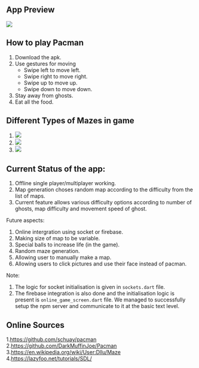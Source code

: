 ## App Preview 
![](lib/game_promo.gif)


## How to play Pacman
1. Download the apk.
2. Use gestures for moving
    - Swipe left to move left.
    - Swipe right to move right.
    - Swipe up to move up.
    - Swipe down to move down.
3. Stay away from ghosts.
4. Eat all the food.


## Different Types of Mazes in game
1. ![](lib/Maze_1.jpeg)
2. ![](lib/Maze_2.jpeg)
3. ![](lib/Maze_3.jpeg)


## Current Status of the app:
1. Offline single player/multiplayer working.
2. Map generation choses random map according to the difficulty from the list of maps.
3. Current feature allows various difficulty options according to number of ghosts, map difficulty and movement speed of ghost.

Future aspects:
1. Online intergration using socket or firebase.
2. Making size of map to be variable.
3. Special balls to increase life (in the game).
4. Random maze generation.
5. Allowing user to manually make a map.
6. Allowing users to click pictures and use their face instead of pacman.

Note:
1. The logic for socket initialisation is given in `sockets.dart` file.
2. The firebase integration is also done and the initialisation logic is present is `online_game_screen.dart` file.
    We managed to successfully setup the npm server and communicate to it at the basic text level.

## Online Sources 
1.https://github.com/schuay/pacman
2.https://github.com/DarkMuffinJoe/Pacman
3.https://en.wikipedia.org/wiki/User:Dllu/Maze
4.https://lazyfoo.net/tutorials/SDL/
